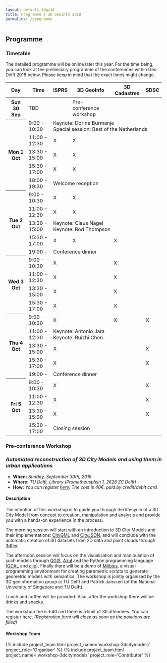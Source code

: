 ```yaml
---
layout: default_3dgi18
title: Programme | 3D GeoInfo 2018
permalink: /programme
---
```


## Programme

<a name="timetable" style="display: block; position: relative; top: -50px; visibility: hidden;"></a>

### Timetable

The detailed programme will be online later this year. For the time being, you can look at the preliminary programme of the conferences within Geo Delft 2018 below. Please keep in mind that the exact times might change.

<div class="table-responsive">
	<table class="table table-bordered table-hover table-condensed">
	  <thead>
	    <tr>
	      <th class="col-xs-2">Day</th>
	      <th class="col-xs-2">Time</th>
	      <th class="col-xs-2 info">ISPRS</th>
	      <th class="col-xs-2 success">3D GeoInfo</th>
	      <th class="col-xs-2 danger">3D Cadastres</th>
	      <th class="col-xs-2 warning">SDSC</th>
	    </tr>
	  </thead>
	  <tbody>
	  	<tr>
				<th>Sun 30 Sep</th>
				<td>TBD</td>
				<td></td>
				<td class="success"><div class="white">Pre-conference workshop</div></td>
				<td></td>
				<td></td>
	    </tr>
	    <tr>
				<th rowspan="5">Mon 1 Oct</th>
				<td>9:00 - 10:30</td>
				<td colspan="4" class="active">Keynote: Dorine Burmanje<br />Special session: Best of the Netherlands</td>
	    </tr>
			<tr>
				<td>11:00 - 12:30</td>
	      <td class="info"><div class="text-info">X</div></td>
	      <td class="success"><div class="text-success">X</div></td>
	      <td></td>
	      <td></td>
	    </tr>   
			<tr>
	      <td>13:30 - 15:00</td>
	      <td class="info"><div class="text-info">X</div></td>
	      <td class="success"><div class="text-success">X</div></td>
	      <td></td>
	      <td></td>
	    </tr>
	    <tr>
	      <td>15:30 - 17:00</td>
	      <td class="info"><div class="text-info">X</div></td>
	      <td class="success"><div class="text-success">X</div></td>
	      <td></td>
	      <td></td>
	    </tr>
	    <tr>
	      <td>18:00 - 19:30</td>
	      <td colspan="4"  class="active">Welcome reception</td>
	    </tr>
			<tr>
	      <th rowspan="5">Tue 2 Oct</th>
	      <td>9:00 - 10:30</td>
	      <td class="info"><div class="text-info">X</div></td>
	      <td class="success"><div class="text-success">X</div></td>
	      <td></td>
	      <td></td>
	    </tr>
	    <tr>
				<td>11:00 - 12:30</td>
	      <td class="info"><div class="text-info">X</div></td>
	      <td class="success"><div class="text-success">X</div></td>
	      <td></td>
	      <td></td>
	    </tr>  
	    <tr>
	      <td>13:30 - 15:00</td>
	      <td colspan="4" class="active">Keynote: Claus Nagel<br />Keynote: Rod Thompson</td>
	    </tr>
	    <tr>
	    	<td>15:30 - 17:00</td>
	      <td class="info"><div class="text-info">X</div></td>
	      <td class="success"><div class="text-success">X</div></td>
	      <td class="danger"><div class="text-danger">X</div></td>
	      <td></td>
	    </tr>
	    <tr>
	      <td>19:00 - </td>
	      <td colspan="4" class="active">Conference dinner</td>
	    </tr>
			<tr>
	      <th rowspan="4">Wed 3 Oct</th>
	      <td>9:00 - 10:30</td>
	      <td class="info"><div class="text-info">X</div></td>
	      <td></td>
	      <td class="danger"><div class="text-danger">X</div></td>
	      <td></td>
	    </tr>
	    <tr>
	      <td>11:00 - 12:30</td>
	      <td class="info"><div class="text-info">X</div></td>
	      <td></td>
	      <td class="danger"><div class="text-danger">X</div></td>
	      <td></td>
	    </tr>
	    <tr>
	      <td>13:30 - 15:00</td>
	      <td class="info"><div class="text-info">X</div></td>
	      <td></td>
	      <td class="danger"><div class="text-danger">X</div></td>
	      <td></td>
	    </tr>
	    <tr>
	      <td>15:30 - 17:00</td>
	      <td class="info"><div class="text-info">X</div></td>
	      <td></td>
	      <td class="danger"><div class="text-danger">X</div></td>
	      <td></td>
	    </tr>
	    <tr>
	      <th rowspan="5">Thu 4 Oct</th>
	      <td>9:00 - 10:30</td>
	      <td class="info"><div class="text-info">X</div></td>
	      <td></td>
	      <td class="danger"><div class="text-danger">X</div></td>
	      <td class="warning"><div class="text-warning">X</div></td>
	    </tr>
	    <tr>
	    	<td>11:00 - 12:30</td>
	      <td colspan="4" class="active">Keynote: Antonio Jara<br />Keynote: Ruizhi Chen</td>
	    </tr>    
	    <tr>
	      <td>13:30 - 15:00</td>
	      <td class="info"><div class="text-info">X</div></td>
	      <td></td>
	      <td></td>
	      <td class="warning"><div class="text-warning">X</div></td>
	    </tr>
	    <tr>
	      <td>15:30 - 17:00</td>
	      <td class="info"><div class="text-info">X</div></td>
	      <td></td>
	      <td></td>
	      <td class="warning"><div class="text-warning">X</div></td>
	    </tr>
	    <tr>
	      <td>19:00 - </td>
	      <td colspan="4" class="active">Conference dinner</td>
	    </tr>
	    <tr>
	      <th rowspan="4">Fri 5 Oct</th>
	      <td>9:00 - 10:30</td>
	      <td class="info"><div class="text-info">X</div></td>
	      <td></td>
	      <td></td>
	      <td class="warning"><div class="text-warning">X</div></td>
	    </tr>
	    <tr>
	      <td>11:00 - 12:30</td>
	      <td class="info"><div class="text-info">X</div></td>
	      <td></td>
	      <td></td>
	      <td class="warning"><div class="text-warning">X</div></td>
	    </tr>
	     <tr>
	      <td>13:30 - 15:00</td>
	      <td class="info"><div class="text-info">X</div></td>
	      <td></td>
	      <td></td>
	      <td class="warning"><div class="text-warning">X</div></td>
	    </tr>
	    <tr>
	    	<td>15:30 - 17:00</td>
	      <td colspan="4" class="active">Closing session</td>
	    </tr>
	  </tbody>
	</table>
</div>

<a name="workshop" style="display: block; position: relative; top: -50px; visibility: hidden;"></a>

### Pre-conference Workshop
### *Automated reconstruction of 3D City Models and using them in urban applications*

- **When:** *Sunday, September 30th, 2018*
- **Where:** *TU Delft, Library (Prometheusplein 1, 2628 ZC Delft)*
- **How:** *You can register [here](https://3dgeoinfo.typeform.com/to/G8WwRm). The cost is 40€, paid by credit/debit card.*

#### Description

The intention of this workshop is to guide you through the lifecycle of a 3D City Model from concept to creation, manipulation and analysis and provide you with a hands-on experience in the process.

The morning session will start with an introduction to 3D City Models and their implementations: [CityGML](https://www.citygml.org) and [CityJSON](https://www.cityjson.org), and will conclude with the automatic creation of 3D datasets from 2D data and point clouds through [3dfier](https://github.com/tudelft3d/3dfier/wiki).

The afternoon session will focus on the visualisation and manipulation of such models through [QGIS](https://qgis.org/en/site/), [Azul](https://itunes.apple.com/us/app/azul/id1173239678?mt=12) and the Python programming language ([GDAL](http://www.gdal.org) and [cjio](https://github.com/tudelft3d/cjio)). Finally there will be a demo of [Möbius](https://design-automation.github.io/mobius-modeller/), a visual programming environment for creating parametric scripts to generate geometric models with semantics. The workshop is jointly organised by the 3D geoinformation group at TU Delft and Patrick Janssen (of the National University of Singapore and TU Delft).

Lunch and coffee will be provided. Also, after the workshop there will be drinks and snacks.

The workshop fee is €40 and there is a limit of 30 attendees. You can register [here](https://3dgeoinfo.typeform.com/to/G8WwRm). *(Registration form will close as soon as the positions are filled)*

#### Workshop Team

<div class="row">
    {% include project_team.html project_name='workshop-3dcitymodels' project_role='Organiser' %}
    {% include project_team.html project_name='workshop-3dcitymodels' project_role='Contributor' %} 
</div>